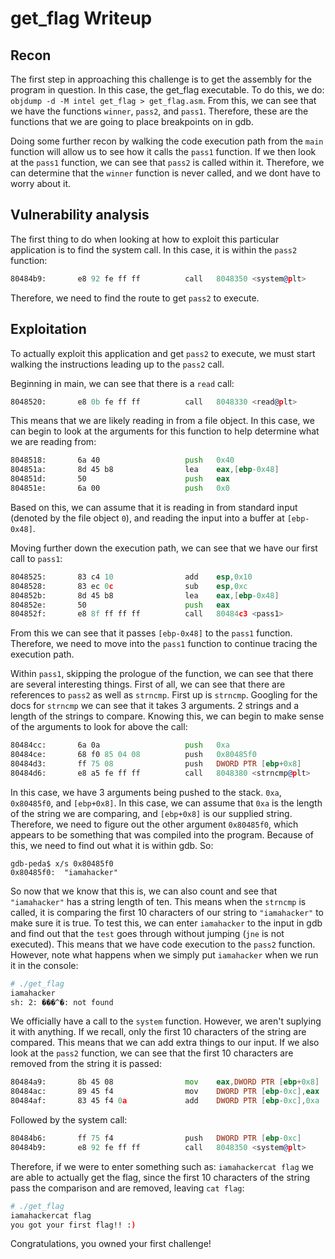 # get_flag Writeup

## Recon
The first step in approaching this challenge is to get the assembly for the program in question. In this case, the get_flag executable. To do this, we do: `objdump -d -M intel get_flag > get_flag.asm`. From this, we can see that we have the functions `winner`, `pass2`, and `pass1`. Therefore, these are the functions that we are going to place breakpoints on in gdb.

Doing some further recon by walking the code execution path from the `main` function will allow us to see how it calls the `pass1` function. If we then look at the `pass1` function, we can see that `pass2` is called within it. Therefore, we can determine that the `winner` function is never called, and we dont have to worry about it.

## Vulnerability analysis
The first thing to do when looking at how to exploit this particular application is to find the system call. In this case, it is within the `pass2` function:
```asm
80484b9:       e8 92 fe ff ff          call   8048350 <system@plt>
```
Therefore, we need to find the route to get `pass2` to execute.

## Exploitation
To actually exploit this application and get `pass2` to execute, we must start walking the instructions leading up to the `pass2` call.

Beginning in main, we can see that there is a `read` call:
```asm
8048520:       e8 0b fe ff ff          call   8048330 <read@plt>
```
This means that we are likely reading in from a file object. In this case, we can begin to look at the arguments for this function to help determine what we are reading from:
```asm
8048518:       6a 40                   push   0x40
804851a:       8d 45 b8                lea    eax,[ebp-0x48]
804851d:       50                      push   eax
804851e:       6a 00                   push   0x0
```
Based on this, we can assume that it is reading in from standard input (denoted by the file object `0`), and reading the input into a buffer at `[ebp-0x48]`.

Moving further down the execution path, we can see that we have our first call to `pass1`:
```asm
8048525:       83 c4 10                add    esp,0x10
8048528:       83 ec 0c                sub    esp,0xc
804852b:       8d 45 b8                lea    eax,[ebp-0x48]
804852e:       50                      push   eax
804852f:       e8 8f ff ff ff          call   80484c3 <pass1>
```
From this we can see that it passes `[ebp-0x48]` to the `pass1` function. Therefore, we need to move into the `pass1` function to continue tracing the execution path.

Within `pass1`, skipping the prologue of the function, we can see that there are several interesting things. First of all, we can see that there are references to `pass2` as well as `strncmp`. First up is `strncmp`. Googling for the docs for `strncmp` we can see that it takes 3 arguments. 2 strings and a length of the strings to compare. Knowing this, we can begin to make sense of the arguments to look for above the call:
```asm
80484cc:       6a 0a                   push   0xa
80484ce:       68 f0 85 04 08          push   0x80485f0
80484d3:       ff 75 08                push   DWORD PTR [ebp+0x8]
80484d6:       e8 a5 fe ff ff          call   8048380 <strncmp@plt>
```
In this case, we have 3 arguments being pushed to the stack. `0xa`, `0x80485f0`, and `[ebp+0x8]`. In this case, we can assume that `0xa` is the length of the string we are comparing, and `[ebp+0x8]` is our supplied string. Therefore, we need to figure out the other argument `0x80485f0`, which appears to be something that was compiled into the program. Because of this, we need to find out what it is within gdb. So:
```
gdb-peda$ x/s 0x80485f0
0x80485f0:	"iamahacker"
```
So now that we know that this is, we can also count and see that `"iamahacker"` has a string length of ten. This means when the `strncmp` is called, it is comparing the first 10 characters of our string to `"iamahacker"` to make sure it is true. To test this, we can enter `iamahacker` to the input in gdb and find out that the `test` goes through without jumping (`jne` is not executed). This means that we have code execution to the `pass2` function. However, note what happens when we simply put `iamahacker` when we run it in the console:
```sh
# ./get_flag
iamahacker
sh: 2: ���^�: not found
```
We officially have a call to the `system` function. However, we aren't suplying it with anything. If we recall, only the first 10 characters of the string are compared. This means that we can add extra things to our input. If we also look at the `pass2` function, we can see that the first 10 characters are removed from the string it is passed:
```asm
80484a9:       8b 45 08                mov    eax,DWORD PTR [ebp+0x8]
80484ac:       89 45 f4                mov    DWORD PTR [ebp-0xc],eax
80484af:       83 45 f4 0a             add    DWORD PTR [ebp-0xc],0xa
```
Followed by the system call:
```asm
80484b6:       ff 75 f4                push   DWORD PTR [ebp-0xc]
80484b9:       e8 92 fe ff ff          call   8048350 <system@plt>
```
Therefore, if we were to enter something such as: `iamahackercat flag` we are able to actually get the flag, since the first 10 characters of the string pass the comparison and are removed, leaving `cat flag`:
```sh
# ./get_flag
iamahackercat flag
you got your first flag!! :)
```
Congratulations, you owned your first challenge!
